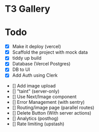 # T3 Gallery

# Todo

- [x] Make it deploy (vercel)
- [x] Scaffold the project with mock data
- [x] tiddy up build
- [x] Database (Vercel Postgres)
- [x] DB to UI
- [x] Add Auth using Clerk
- [] Add image upload
- [] "taint" (server-only)
- [] Use Next/Image component
- [] Error Management (with sentry)
- [] Routing/image page (parallel routes)
- [] Delete Button (With server actions)
- [] Analytics (posthog)
- [] Rate limiting (upstash)
